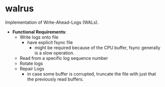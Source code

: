 # walrus
Implementation of Write-Ahead-Logs (WALs).

- __Functional Requirements__:
    - Write logs onto file
        - have explicit fsync file
            - might be required because of the CPU buffer, fsync generally is a slow operation.
    - Read from a specific log sequence number
    - Rotate logs
    - Repair Logs
        - in case some buffer is corrupted, truncate the file with just that the previously read buffers.
